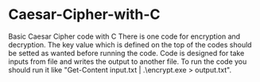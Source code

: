 # Caesar-Cipher-with-C
Basic Caesar Cipher code with C 
There is one code for encryption and decryption.
The key value which is defined on the top of the codes should be setted as wanted before running the code.
Code is designed for take inputs from file and writes the output to another file.
To run the code you should run it like "Get-Content input.txt | .\encrypt.exe > output.txt". 

